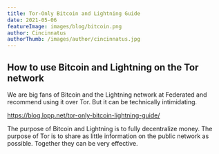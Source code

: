 ```yaml
---
title: Tor-Only Bitcoin and Lightning Guide
date: 2021-05-06
featureImage: images/blog/bitcoin.png
author: Cincinnatus
authorThumb: /images/author/cincinnatus.jpg
---
```


## How to use Bitcoin and Lightning on the Tor network

We are big fans of Bitcoin and the Lightning network at Federated and recommend using it over Tor. But it can be technically intimidating.

https://blog.lopp.net/tor-only-bitcoin-lightning-guide/

The purpose of Bitcoin and Lightning is to fully decentralize money. The purpose of Tor is to share as little information on the public network as possible. Together they can be very effective.